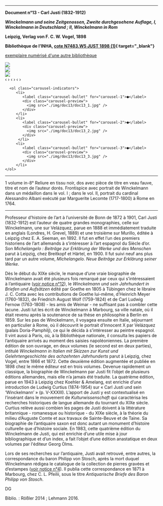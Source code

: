 ﻿***
**Document n°13 - Carl Justi (1832-1912)**

**_Winckelmann und seine Zeitgenossen, Zweite durchgesehene Auflage, I, Winckelmann in Deutschland ; II, Winckelmann in Rom_**

**Leipzig, Verlag von F. C. W. Vogel, 1898**

**Bibliothèque de l’INHA, [cote N7483.W5 JUST 1898 (1)](http://bibliotheque.inha.fr/iguana/www.main.cls?surl=search#RecordId=1.117769){:target="_blank"}**

[exemplaire numérisé d'une autre bibliothèque](http://digi.ub.uni-heidelberg.de/diglit/justi1866bd1)


<div class="carousel">
   <div class="carousel-inner">
      <input name="carousel" class="carousel-open" id="carousel-1" aria-hidden="true" type="radio" hidden="true" Checked/>
      <div class="carousel-item">
<img class="pic" src="./img/doc13/doc13_1.jpg">
      </div>
      <input name="carousel" class="carousel-open" id="carousel-2" aria-hidden="true" type="radio" hidden="true"/>
      <div class="carousel-item">
  <img class="pic" src="./img/doc13/doc13_2.jpg">
      </div>
      <input name="carousel" class="carousel-open" id="carousel-3" aria-hidden="true" type="radio" hidden="true"/>
      <div class="carousel-item">
<img class="pic" src="./img/doc13/doc13_3.jpg">
      </div>
      <label class="carousel-control prev control-1" for="carousel-3">‹</label>
      <label class="carousel-control next control-1" for="carousel-2">›</label>
      <label class="carousel-control prev control-2" for="carousel-1">‹</label>
      <label class="carousel-control next control-2" for="carousel-3">›</label>
      <label class="carousel-control prev control-3" for="carousel-2">‹</label>
      <label class="carousel-control next control-3" for="carousel-1">›</label>

      <ol class="carousel-indicators">
         <li>
            <label class="carousel-bullet" for="carousel-1">●</label>
            <div class="carousel-preview">
              <img src="./img/doc13/doc13_1.jpg" />
            </div>
         </li>
         <li>
            <label class="carousel-bullet" for="carousel-2">●</label>
            <div class="carousel-preview">
              <img src="./img/doc13/doc13_2.jpg" />
            </div>
          </li>  
         <li>
            <label class="carousel-bullet" for="carousel-3">●</label>
            <div class="carousel-preview">
              <img src="./img/doc13/doc13_3.jpg" />
            </div>
         </li>
    </ol>
</div>
</div>

***



1 volume in-8°
Reliure en tissu noir, dos avec pièce de titre en veau fauve, titre et nom de l’auteur dorés.
Frontispice avec portrait de Winckelmann dans un médaillon dans le vol. I ; dans le vol. II, portrait du cardinal Alessandro Albani exécuté par Marguerite Lecomte (1717-1800) à Rome en 1764.

***

Professeur d’histoire de l’art à l’université de Bonn de 1872 à 1901, Carl Justi (1832-1912) est l’auteur de quatre grandes monographies, celle sur Winckelmann, une sur Velázquez, parue en 1888 et immédiatement traduite en anglais (Londres, H. Grevel, 1889) et une troisième sur Murillo, éditée à Leipzig chez E. A. Seeman, en 1892. Il fut en effet l’un des premiers historiens de l’art allemands à s’intéresser à l’art espagnol du Siècle d’or. Son _Michelangelo : Beiträge zur Erklärung der Werke und des Menschen_ parut à Leipzig, chez Breitkopf et Härtel, en 1900. Il fut suivi neuf ans plus tard par un autre volume, _Michelangelo. Neue Beiträge zur Erklärung seiner Werke_.

Dès le début du XIXe siècle, le manque d’une vraie biographie de Winckelmann avait été plusieurs fois remarqué par ceux qui s’intéressaient à l’antiquaire ([voir notice n°12](./document12.md)), le _Winckelmann und sein Jahrhundert in Briefen und Aufsätzen_ édité par Goethe en 1805 à Tübingen chez le libraire J. C. Cotta avec les contributions de Goethe lui-même, d’Heinrich Meyer (1760-1832), de Friedrich August Wolf (1759-1824) et de Carl Ludwig Fernow (1763-1808) - les amis de Weimar - ne suffisant pas à combler cette lacune. Justi lut les écrit de Winckelmann à Marbourg, sa ville natale, où il était revenu après la soutenance de sa thèse en philosophie à Berlin en 1859. Sur les pas de Winckelmann, il voyagea ensuite en Italie, séjournant en particulier à Rome, où il découvrit le portrait d’Innocent X par Velázquez (palais Doria-Pamphilj), ce qui le décida à s’intéresser au peintre espagnol. Il vint aussi à Paris, où, à la Bibliothèque nationale, il consulta les papiers de l’antiquaire arrivés au moment des saisies napoléoniennes. La première édition de son ouvrage, en deux volumes (le second est en deux parties), intitulé _Winckelmann in Italien mit Skizzen zur Kunst und Gelehrtengeschichte des achzehnten Jahrhunderts_ parut à Leipzig, chez Vogel, entre 1866 et 1872. Cette deuxième édition augmentée et publiée en 1898 chez le même éditeur est en trois volumes. Devenue rapidement un classique, la biographie de Winckelmann par Justi fit l’objet de plusieurs éditions allemandes, mais elle n’a jamais été traduite. La quatrième édition, parue en 1943 à Leipzig chez Koehler & Amelang, est enrichie d’une introduction de Ludwig Curtius (1874-1954) sur « Carl Justi und sein ‘Winckelmann’ » (p. V-XXXIII). L’apport de Justi y est contextualisé en l’insérant dans le mouvement de _Kulturwissenschaft_ qui caractérisa les recherches historiques de langue allemande du tournant du XIXe siècle. Curtius relève aussi combien les pages de Justi doivent à la littérature britannique -  romanesque ou historique - du XIXe siècle, à la théorie du milieu d’Auguste Comte et aux travaux de Sainte-Beuve et de Taine. Sa biographie de l’antiquaire saxon est donc autant un monument d’histoire culturelle que d’histoire sociale. En 1983, cette quatrième édition du Winckelmann de Justi, qui est enrichie d’une utile mise à jour bibliographique et d’un index, a fait l’objet d’une édition anastatique en deux volumes par l'éditeur Georg Olms.

Lors de ses recherches sur l’antiquaire, Justi avait retrouvé, entre autres, la correspondance du baron Philipp von Stosch, après la mort duquel Winckelmann rédigea le catalogue de la collection de pierres gravées et d’estampes ([voir notice n°4](./document4.md)). Il publia cette correspondance en 1871 à Marbourg, chez C. L. Pfeilii, sous le titre _Antiquarische Briefe des Baron Philipp von Stosch_.

DG

Biblio. : Rößler 2014 ; Lehmann 2016.
